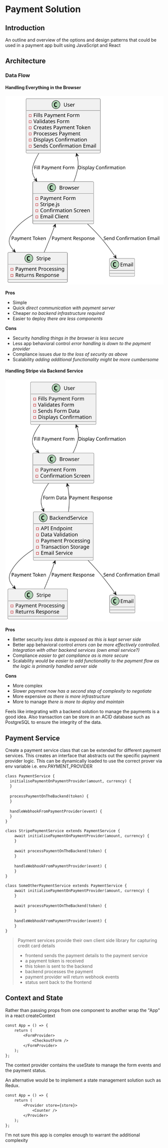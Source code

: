 # Payment Solution

## Introduction
An outline and overview of the options and design patterns that could be used in a payment app built using JavaScript and React

## Architecture

### Data Flow

#### Handling Everything in the Browser

![browser data flow](browser-data-flow.svg)

**Pros**
- Simple
- Quick *direct communication with payment server*
- Cheaper *no backend infrastructure required*
- Easier to deploy *there are less components*

**Cons**
- Security *handling things in the browser is less secure*
- Less app behavioral control *error handling is down to the payment provider*
- Compliance issues *due to the loss of security as above*
- Scalability *adding additional functionality might be more cumbersome*

#### Handling Stripe via Backend Service

![backend data flow](backend-data-flow.svg)

**Pros**
- Better security *less data is exposed as this is kept server side*
- Better app behavioral control *errors can be more effectively controlled. Integration with other backend services (own email service?)*
- Compliance *easier to get compliance as is more secure*
- Scalability *would be easier to add functionality to the payment flow as the logic is primarily handled server side*

**Cons**
- More complex
- Slower *payment now has a second step of complexity to negotiate*
- More expensive *as there is more infrastructure*
- More to manage *there is more to deploy and maintain*

Feels like integrating with a backend solution to manage the payments is a good idea. Also transaction can be store in an ACID database such as PostgreSQL to ensure the integrity of the data.

## Payment Service

Create a payment service class that can be extended for different payment services. This creates an interface that abstracts out the specific payment provider logic. This can be dynamically loaded to use the correct prover via env variable i.e. env.PAYMENT_PROVIDER

```
class PaymentService {
  initialisePaymentOnPaymentProvider(amount, currency) {
  }

  processPaymentOnTheBackend(token) {
  }

  handleWebhookFromPaymentProvider(event) {
  }
}
```

```
class StripePaymentService extends PaymentService {
    await initialisePaymentOnPaymentProvider(amount, currency) {
    }

    await processPaymentOnTheBackend(token) {
    }

    handleWebhookFromPaymentProvider(event) {
    }
}
```

```
class SomeOtherPaymentService extends PaymentService {
    await initialisePaymentOnPaymentProvider(amount, currency) {
    }

    await processPaymentOnTheBackend(token) {
    }

    handleWebhookFromPaymentProvider(event) {
    }
}
```

> Payment services provide their own client side library for capturing credit card details
> - frontend sends the payment details to the payment service
> - a payment token is received
> - this token is sent to the backend
> - backend processes the payment
> - payment provider will return webhook events
> - status sent back to the frontend

## Context and State

Rather than passing props from one component to another wrap the "App" in a react createContext

```
const App = () => {
    return (
        <FormProvider>
            <CheckoutForm />
        </FormProvider>
    );
};
```

The context provider contains the useState to manage the form events and the payment status.

An alternative would be to implement a state management solution such as Redux. 

```
const App = () => {
    return (
        <Provider store={store}>
            <Counter />
        </Provider>
    );
};
```

I'm not sure this app is complex enough to warrant the additional complexity